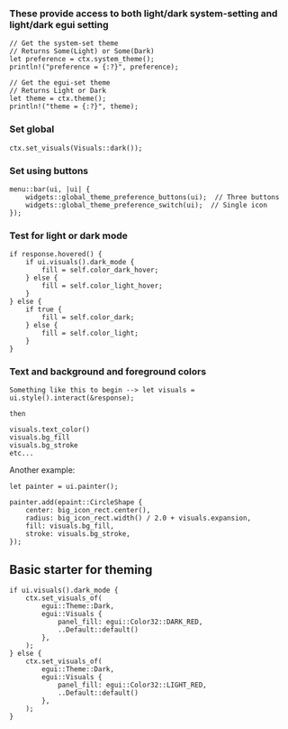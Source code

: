 ### These provide access to both light/dark system-setting and light/dark egui setting
```
// Get the system-set theme
// Returns Some(Light) or Some(Dark)
let preference = ctx.system_theme();
println!("preference = {:?}", preference);

// Get the egui-set theme
// Returns Light or Dark
let theme = ctx.theme();
println!("theme = {:?}", theme);
```


### Set global
```
ctx.set_visuals(Visuals::dark());
```
### Set using buttons
```
menu::bar(ui, |ui| {
    widgets::global_theme_preference_buttons(ui);  // Three buttons
    widgets::global_theme_preference_switch(ui);  // Single icon
});
```

### Test for light or dark mode
```
if response.hovered() {
    if ui.visuals().dark_mode {
        fill = self.color_dark_hover;
    } else {
        fill = self.color_light_hover;
    }
} else {
    if true {
        fill = self.color_dark;
    } else {
        fill = self.color_light;
    }
}
```

### Text and background and foreground colors

```
Something like this to begin --> let visuals = ui.style().interact(&response);

then

visuals.text_color()
visuals.bg_fill
visuals.bg_stroke
etc...
```
Another example:
```
let painter = ui.painter();

painter.add(epaint::CircleShape {
    center: big_icon_rect.center(),
    radius: big_icon_rect.width() / 2.0 + visuals.expansion,
    fill: visuals.bg_fill,
    stroke: visuals.bg_stroke,
});
```

## Basic starter for theming

```
if ui.visuals().dark_mode {
    ctx.set_visuals_of(
        egui::Theme::Dark,
        egui::Visuals {
            panel_fill: egui::Color32::DARK_RED,
            ..Default::default()
        },
    );
} else {
    ctx.set_visuals_of(
        egui::Theme::Dark,
        egui::Visuals {
            panel_fill: egui::Color32::LIGHT_RED,
            ..Default::default()
        },
    );
}
```
